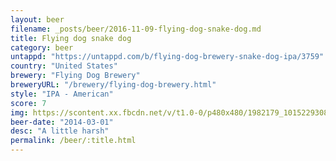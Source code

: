 ```yaml
---
layout: beer
filename: _posts/beer/2016-11-09-flying-dog-snake-dog.md
title: Flying dog snake dog
category: beer
untappd: "https://untappd.com/b/flying-dog-brewery-snake-dog-ipa/3759"
country: "United States"
brewery: "Flying Dog Brewery"
breweryURL: "/brewery/flying-dog-brewery.html"
style: "IPA - American"
score: 7
img: https://scontent.xx.fbcdn.net/v/t1.0-0/p480x480/1982179_10152293086923745_434038155_n.jpg?oh=41354fda143c6830de9d27285f756b89&oe=5B354495
beer-date: "2014-03-01"
desc: "A little harsh"
permalink: /beer/:title.html
---
```

